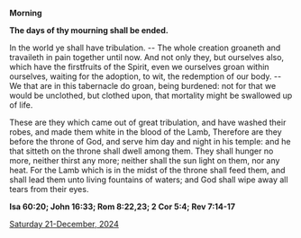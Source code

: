 **Morning**

**The days of thy mourning shall be ended.**
 
In the world ye shall have tribulation. -- The whole creation groaneth and travaileth in pain together until now. And not only they, but ourselves also, which have the firstfruits of the Spirit, even we ourselves groan within ourselves, waiting for the adoption, to wit, the redemption of our body. -- We that are in this tabernacle do groan, being burdened: not for that we would be unclothed, but clothed upon, that mortality might be swallowed up of life.
 
These are they which came out of great tribulation, and have washed their robes, and made them white in the blood of the Lamb, Therefore are they before the throne of God, and serve him day and night in his temple: and he that sitteth on the throne shall dwell among them. They shall hunger no more, neither thirst any more; neither shall the sun light on them, nor any heat. For the Lamb which is in the midst of the throne shall feed them, and shall lead them unto living fountains of waters; and God shall wipe away all tears from their eyes.  

**Isa 60:20; John 16:33; Rom 8:22,23; 2 Cor 5:4; Rev 7:14-17**

[Saturday 21-December, 2024](https://t.me/daily_light)
